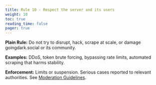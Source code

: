 ```yaml
---
title: Rule 10 - Respect the server and its users
weight: 10
toc: true
reading_time: false
pager: true
---
```


**Plain Rule:** Do not try to disrupt, hack, scrape at scale, or damage goingdark.social or its community.

**Examples:** DDoS, token brute forcing, bypassing rate limits, automated scraping that harms stability.

**Enforcement:** Limits or suspension. Serious cases reported to relevant authorities. See [Moderation Guidelines](/docs/policies/moderation-guidelines/).
